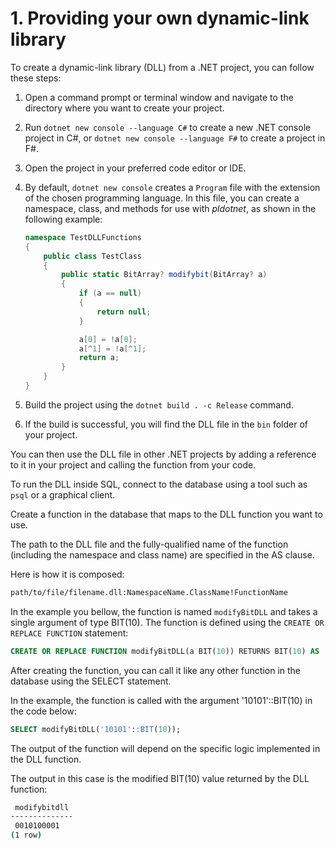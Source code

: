 # 1. Providing your own dynamic-link library

To create a dynamic-link library (DLL) from a .NET project, you can
follow these steps:

1. Open a command prompt or terminal window and navigate to the
   directory where you want to create your project.
2. Run `dotnet new console --language C#` to create a new .NET
   console project in C#, or `dotnet new console --language F#` to
   create a project in F#.
3. Open the project in your preferred code editor or IDE.
4. By default, `dotnet new console` creates a `Program` file with
   the extension of the chosen programming language. In this file, you
   can create a namespace, class, and methods for use with *pldotnet*,
   as shown in the following example:


   ```csharp
   namespace TestDLLFunctions
   {
       public class TestClass
       {
           public static BitArray? modifybit(BitArray? a)
           {
               if (a == null)
               {
                   return null;
               }

               a[0] = !a[0];
               a[^1] = !a[^1];
               return a;
           }
       }
   }
   ```

5. Build the project using the `dotnet build . -c Release` command.
6. If the build is successful, you will find the DLL file in the
   `bin` folder of your project.

You can then use the DLL file in other .NET projects by adding a
reference to it in your project and calling the function from your
code.

To run the DLL inside SQL, connect to the database using a tool
such as `psql` or a graphical client.

Create a function in the database that maps to the DLL function you
want to use.

The path to the DLL file and the fully-qualified name of the function
(including the namespace and class name) are specified in the AS
clause.

Here is how it is composed:

```bash
path/to/file/filename.dll:NamespaceName.ClassName!FunctionName
```

In the example you bellow, the function is named `modifyBitDLL` and
takes a single argument of type BIT(10). The function is defined
using the `CREATE OR REPLACE FUNCTION` statement:

```SQL
CREATE OR REPLACE FUNCTION modifyBitDLL(a BIT(10)) RETURNS BIT(10) AS '/app/pldotnet/tests/csharp/DotNetTestProject/bin/Release/net6.0/CSharpTest.dll:TestDLLFunctions.TestClass!modifybit' LANGUAGE plcsharp;
```

After creating the function, you can call it like any other function
in the database using the SELECT statement.

In the example, the function is called with the argument '10101'::BIT(10)
in the code below:

```SQL
SELECT modifyBitDLL('10101'::BIT(10));
```

The output of the function will depend on the specific logic
implemented in the DLL function.

The output in this case is the modified BIT(10) value returned by
the DLL function:

```bash
 modifybitdll
--------------
 0010100001
(1 row)
```
